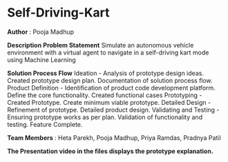 # Self-Driving-Kart

**Author** : Pooja Madhup

**Description** 
**Problem Statement** 
Simulate an autonomous vehicle environment with a virtual agent to navigate in a self-driving kart mode using Machine Learning

**Solution Process Flow**
Ideation - Analysis of prototype design ideas. Created prototype design plan. Documentation of solution process flow.
Product Definition - Identification of product code development platform. Define the core functionality. Created functional cases
Prototyping - Created Prototype. Create minimum viable prototype.
Detailed Design - Refinement of prototype. Detailed product design.
Validating and Testing - Ensuring prototype works as per plan. Validation of functionality and testing. Feature Complete.

**Team Members** :  Heta Parekh, Pooja Madhup, Priya Ramdas, Pradnya Patil

**The Presentation video in the files displays the prototype explanation.**

